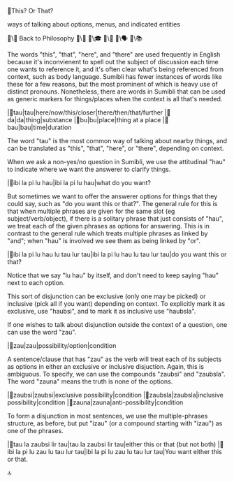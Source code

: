 📛This?
Or That?

ways of talking
about options, menus,
and indicated entities

🔗\🧠 Back to Philosophy
🔗\🚀
🔗\🎓
🔗\🌳
🔗\🗣️
🔗\📚

The words "this", "that", "here", and "there" are used frequently in English because it's inconvienent to spell out the subject of discussion each time one wants to reference it, and it's often clear what's being referenced from context, such as body language. Sumibli has fewer instances of words like these for a few reasons, but the most prominent of which is heavy use of distinct pronouns. Nonetheless, there are words in Sumibli that can be used as generic markers for things/places when the context is all that's needed.

|🎏tau|tau|here/now/this/closer|there/then/that/further
|🎏da|da|thing|substance
|🎏bu|bu|place|thing at a place
|🎏bau|bau|time|duration

The word "tau" is the most common way of talking about nearby things, and can be translated as "this", "that", "here", or "there", depending on context.

When we ask a non-yes/no question in Sumibli, we use the attitudinal "hau" to indicate where we want the answerer to clarify things.

|🎏ibi la pi lu hau|ibi la pi lu hau|what do you want?

But sometimes we want to offer the answerer options for things that they could say, such as "do you want this or that?". The general rule for this is that when multiple phrases are given for the same slot (eg subject/verb/object), if there is a solitary phrase that just consists of "hau", we treat each of the given phrases as options for answering. This is in contrast to the general rule which treats multiple phrases as linked by "and"; when "hau" is involved we see them as being linked by "or".

|🎏ibi la pi lu hau
lu tau lur tau|ibi la pi lu hau
lu tau lur tau|do you want
this or that?

Notice that we say "lu hau" by itself, and don't need to keep saying "hau" next to each option.

This sort of disjunction can be exclusive (only one may be picked) or inclusive (pick all if you want) depending on context. To explicitly mark it as exclusive, use "haubsi", and to mark it as inclusive use "haubsla".

If one wishes to talk about disjunction outside the context of a question, one can use the word "zau".

|🎏zau|zau|possibility/option|condition

A sentence/clause that has "zau" as the verb will treat each of its subjects as options in either an exclusive or inclusive disjuction. Again, this is ambiguous. To specify, we can use the compounds "zaubsi" and "zaubsla". The word "zauna" means the truth is none of the options.

|🎏zaubsi|zaubsi|exclusive possibility|condition
|🎏zaubsla|zaubsla|inclusive possibility|condition
|🎏zauna|zauna|anti-possibility|condition

To form a disjunction in most sentences, we use the multiple-phrases structure, as before, but put "izau" (or a compound starting with "izau") as one of the phrases.

|🎏tau la zaubsi lir tau|tau la zaubsi lir tau|either this or that
(but not both)
|🎏ibi la pi lu zau
lu tau lur tau|ibi la pi lu zau
lu tau lur tau|You want either
this or that.

🔝
